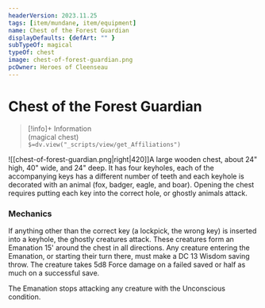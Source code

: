 ```yaml
---
headerVersion: 2023.11.25
tags: [item/mundane, item/equipment]
name: Chest of the Forest Guardian
displayDefaults: {defArt: "" }
subTypeOf: magical
typeOf: chest
image: chest-of-forest-guardian.png
pcOwner: Heroes of Cleenseau
---
```

# Chest of the Forest Guardian
>[!info]+ Information  
> (magical chest)  
> `$=dv.view("_scripts/view/get_Affiliations")`

![[chest-of-forest-guardian.png|right|420]]A large wooden chest, about 24" high, 40" wide, and 24" deep. It has four keyholes, each of the accompanying keys has a different number of teeth and each keyhole is decorated with an animal (fox, badger, eagle, and boar). Opening the chest requires putting each key into the correct hole, or ghostly animals attack.

### Mechanics
If anything other than the correct key (a lockpick, the wrong key) is inserted into a keyhole, the ghostly creatures attack. These creatures form an Emanation 15' around the chest in all directions. Any creature entering the Emanation, or starting their turn there, must make a DC 13 Wisdom saving throw. The creature takes 5d8 Force damage on a failed saved or half as much on a successful save. 

The Emanation stops attacking any creature with the Unconscious condition.
